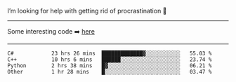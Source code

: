 I’m looking for help with getting rid of procrastination 🤔

-----

Some interesting code :arrow_right: [here](https://github.com/zhen8838/playground)

-----

<!--START_SECTION:waka-->

```text
C#            23 hrs 26 mins  █████████████▓░░░░░░░░░░░   55.03 %
C++           10 hrs 6 mins   ██████░░░░░░░░░░░░░░░░░░░   23.74 %
Python        2 hrs 38 mins   █▓░░░░░░░░░░░░░░░░░░░░░░░   06.21 %
Other         1 hr 28 mins    █░░░░░░░░░░░░░░░░░░░░░░░░   03.47 %
```

<!--END_SECTION:waka-->

<!--
**zhen8838/zhen8838** is a ✨ _special_ ✨ repository because its `README.md` (this file) appears on your GitHub profile.

Here are some ideas to get you started:

- 🔭 I’m currently working on ...
- 🌱 I’m currently learning ...
- 👯 I’m looking to collaborate on ...
 ...
- 💬 Ask me about ...
- 📫 How to reach me: ...
- 😄 Pronouns: ...
- ⚡ Fun fact: ...
-->
